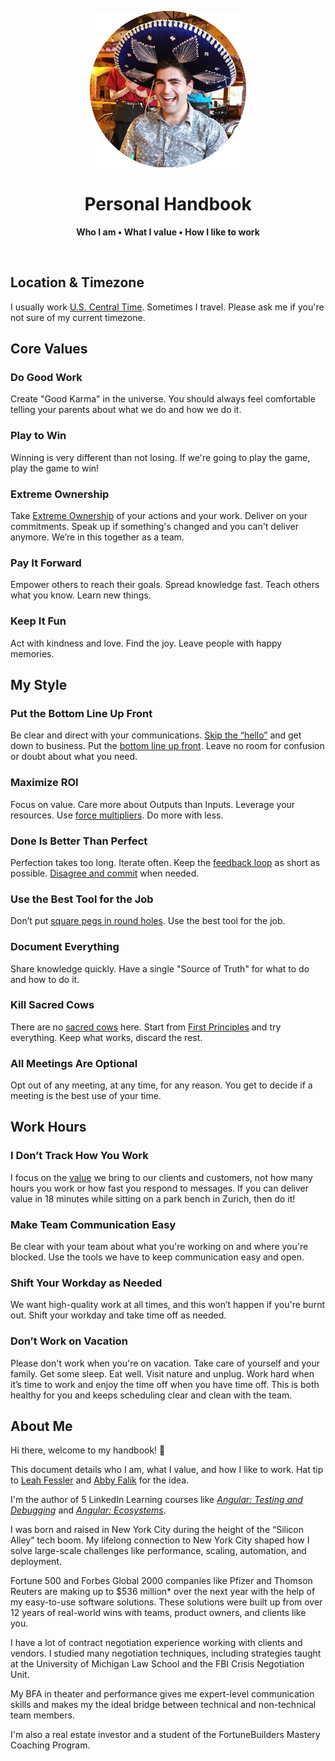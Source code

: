 <p align="center">
  <img src="assets/logo.png" alt="Logo" width="250" height="auto" />
</p>

<h1 align="center">Personal Handbook</h1>

<p align="center">
  <b>Who I am • What I value • How I like to work</b>
</p>

<br />

## Location & Timezone

I usually work [U.S. Central Time](https://time.is/CT). Sometimes I travel. Please ask me if you're not sure of my current timezone.

## Core Values

### Do Good Work

Create "Good Karma" in the universe. You should always feel comfortable telling your parents about what we do and how we do it.

### Play to Win

Winning is very different than not losing. If we're going to play the game, play the game to win!

### Extreme Ownership

Take [Extreme Ownership](https://youtu.be/BTMgXdT0mQM) of your actions and your work. Deliver on your commitments. Speak up if something's changed and you can't deliver anymore. We’re in this together as a team.

### Pay It Forward

Empower others to reach their goals. Spread knowledge fast. Teach others what you know. Learn new things.

### Keep It Fun

Act with kindness and love. Find the joy. Leave people with happy memories.

## My Style

### Put the Bottom Line Up Front

Be clear and direct with your communications. [Skip the “hello”](https://nohello.net) and get down to business. Put the [bottom line up front](https://en.wikipedia.org/wiki/BLUF_(communication)). Leave no room for confusion or doubt about what you need.

### Maximize ROI

Focus on value. Care more about Outputs than Inputs. Leverage your resources. Use [force multipliers](https://en.wikipedia.org/wiki/Force_multiplication). Do more with less. 

### Done Is Better Than Perfect

Perfection takes too long. Iterate often. Keep the [feedback loop](https://en.wikipedia.org/wiki/OODA_loop) as short as possible. [Disagree and commit](https://www.amazon.jobs/principles) when needed.

### Use the Best Tool for the Job

Don’t put [square pegs in round holes](https://en.wikipedia.org/wiki/Square_peg_in_a_round_hole). Use the best tool for the job.

### Document Everything

Share knowledge quickly. Have a single "Source of Truth" for what to do and how to do it.

### Kill Sacred Cows

There are no [sacred cows](https://en.wikipedia.org/wiki/Sacred_cow_(idiom)) here. Start from [First Principles](https://en.wikipedia.org/wiki/First_principle) and try everything. Keep what works, discard the rest.

### All Meetings Are Optional

Opt out of any meeting, at any time, for any reason. You get to decide if a meeting is the best use of your time.

## Work Hours

### I Don’t Track How You Work

I focus on the [value](#maximize-roi) we bring to our clients and customers, not how many hours you work or how fast you respond to messages. If you can deliver value in 18 minutes while sitting on a park bench in Zurich, then do it!

### Make Team Communication Easy

Be clear with your team about what you're working on and where you're blocked. Use the tools we have to keep communication easy and open.

### Shift Your Workday as Needed

We want high-quality work at all times, and this won’t happen if you're burnt out. Shift your workday and take time off as needed.

### Don’t Work on Vacation

Please don't work when you're on vacation. Take care of yourself and your family. Get some sleep. Eat well. Visit nature and unplug. Work hard when it’s time to work and enjoy the time off when you have time off. This is both healthy for you and keeps scheduling clear and clean with the team.

## About Me

Hi there, welcome to my handbook! :wave:

This document details who I am, what I value, and how I like to work. Hat tip to [Leah Fessler](https://qz.com/1046131/writing-a-user-manual-at-work-makes-teams-less-anxious-and-more-productive/) and [Abby Falik](https://www.linkedin.com/pulse/leaders-need-user-manuals-what-i-learned-writing-mine-abby-falik) for the idea.

I'm the author of 5 LinkedIn Learning courses like [_Angular: Testing and Debugging_](https://www.linkedin.com/learning/angular-testing-and-debugging-10201318) and [_Angular: Ecosystems_](https://www.linkedin.com/learning/angular-ecosystems).

I was born and raised in New York City during the height of the “Silicon Alley” tech boom. My lifelong connection to New York City shaped how I solve large-scale challenges like performance, scaling, automation, and deployment.

Fortune 500 and Forbes Global 2000 companies like Pfizer and Thomson Reuters are making up to $536 million* over the next year with the help of my easy-to-use software solutions. These solutions were built up from over 12 years of real-world wins with teams, product owners, and clients like you.

I have a lot of contract negotiation experience working with clients and vendors. I studied many negotiation techniques, including strategies taught at the University of Michigan Law School and the FBI Crisis Negotiation Unit.

My BFA in theater and performance gives me expert-level communication skills and makes my the ideal bridge between technical and non-technical team members.

I'm also a real estate investor and a student of the FortuneBuilders Mastery Coaching Program.
